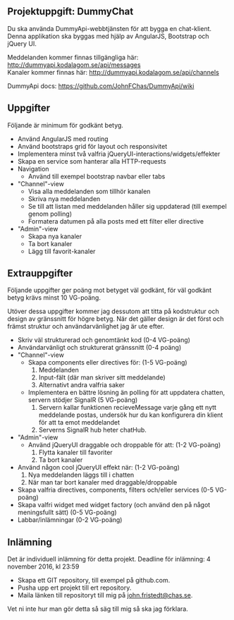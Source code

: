 ﻿## Projektuppgift: DummyChat
Du ska använda DummyApi-webbtjänsten för att bygga en chat-klient.
Denna applikation ska byggas med hjälp av AngularJS, Bootstrap och jQuery UI.

Meddelanden kommer finnas tillgängliga här: http://dummyapi.kodalagom.se/api/messages<br>
Kanaler kommer finnas här: http://dummyapi.kodalagom.se/api/channels

DummyApi docs: https://github.com/JohnFChas/DummyApi/wiki

## Uppgifter
Följande är minimum för godkänt betyg.

- Använd AngularJS med routing
- Använd bootstraps grid för layout och responsivitet
- Implementera minst två valfria jQueryUI-interactions/widgets/effekter
- Skapa en service som hanterar alla HTTP-requests
- Navigation
	- Använd till exempel bootstrap navbar eller tabs
- "Channel"-view
	- Visa alla meddelanden som tillhör kanalen
	- Skriva nya meddelanden
	- Se till att listan med meddelanden håller sig uppdaterad (till exempel genom polling)
	- Formatera datumen på alla posts med ett filter eller directive
- "Admin"-view
	- Skapa nya kanaler
	- Ta bort kanaler
	- Lägg till favorit-kanaler

## Extrauppgifter
Följande uppgifter ger poäng mot betyget väl godkänt, för väl godkänt betyg krävs minst 10 VG-poäng.

Utöver dessa uppgifter kommer jag dessutom att titta på kodstruktur och design av gränssnitt för högre betyg.
När det gäller design är det först och främst struktur och användarvänlighet jag är ute efter.

- Skriv väl strukturerad och genomtänkt kod (0-4 VG-poäng)
- Användarvänligt och strukturerat gränssnitt (0-4 poäng)
- "Channel"-view
	- Skapa components eller directives för: (1-5 VG-poäng)
		1. Meddelanden
		2. Input-fält (där man skriver sitt meddelande)
		3. Alternativt andra valfria saker
	- Implementera en bättre lösning än polling för att uppdatera chatten, servern stödjer SignalR (5 VG-poäng)
		1. Servern kallar funktionen recieveMessage varje gång ett nytt meddelande postas,
		   undersök hur du kan konfigurera din klient för att ta emot meddelandet
		2. Serverns SignalR hub heter chatHub.
- "Admin"-view
	- Använd jQueryUI draggable och droppable för att: (1-2 VG-poäng)
		1. Flytta kanaler till favoriter
		2. Ta bort kanaler
- Använd någon cool jQueryUI effekt när: (1-2 VG-poäng)
	1. Nya meddelanden läggs till i chatten
	2. När man tar bort kanaler med draggable/droppable
- Skapa valfria directives, components, filters och/eller services (0-5 VG-poäng)
- Skapa valfri widget med widget factory (och använd den på något meningsfullt sätt) (0-5 VG-poäng)
- Labbar/inlämningar (0-2 VG-poäng)

## Inlämning
Det är individuell inlämning för detta projekt.
Deadline för inlämning: 4 november 2016, kl 23:59

- Skapa ett GIT repository, till exempel på github.com.
- Pusha upp ert projekt till ert repository.
- Maila länken till repositoryt till mig på john.fristedt@chas.se.

Vet ni inte hur man gör detta så säg till mig så ska jag förklara.
